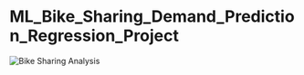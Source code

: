 # ML_Bike_Sharing_Demand_Prediction_Regression_Project
![Bike Sharing Analysis](https://github.com/TanmayDhar36/ML_Bike_Sharing_Demand_Prediction_Regression_Project/assets/139686227/a857467e-6668-480e-8960-d9dc9ea01b5f)
